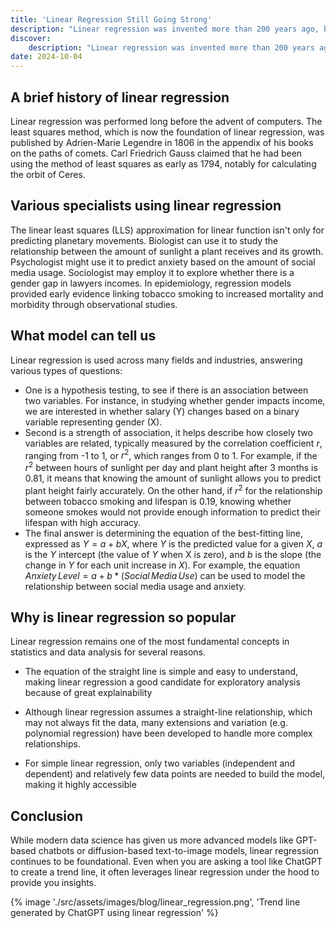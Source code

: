```yaml
---
title: 'Linear Regression Still Going Strong'
description: "Linear regression was invented more than 200 years ago, but it remains one of the fundamental statistical model. Let's explore why 📈"
discover:
    description: "Linear regression was invented more than 200 years ago, yet it remains a cornerstone of the statistical analysis"
date: 2024-10-04
---
```


## A brief history of linear regression
  
Linear regression was performed long before the advent of computers. The least squares method, which is now the foundation of linear regression, was published by Adrien-Marie Legendre in 1806 in the appendix of his books on the paths of comets. Carl Friedrich Gauss claimed that he had been using the method of least squares as early as 1794, notably for calculating the orbit of Ceres.


## Various specialists using linear regression

  
The linear least squares (LLS) approximation for linear function isn't only for predicting planetary movements. Biologist can use it to study the relationship between the amount of sunlight a plant receives and its growth. Psychologist might use it to predict anxiety based on the amount of social media usage. Sociologist may employ it to explore whether there is a gender gap in lawyers incomes. In epidemiology, regression models provided early evidence linking tobacco smoking to increased mortality and morbidity through observational studies.


## What model can tell us

Linear regression is used across many fields and industries, answering various types of questions:

 - One is a hypothesis testing, to see if there is an association between two variables. For instance, in studying whether gender impacts income, we are interested in whether salary (Y) changes based on a binary variable representing gender (X).
 -  Second is a strength of association, it helps describe how closely two variables are related, typically measured by the correlation coefficient $r$, ranging from -1 to 1, or $r^2$, which ranges from 0 to 1. For example, if the $r^2$ between hours of sunlight per day and plant height after 3 months is 0.81, it  means that knowing the amount of sunlight allows you to predict plant height fairly accurately. On the other hand, if $r^2$ for the relationship between tobacco smoking and lifespan is 0.19,  knowing whether someone smokes would not provide enough information to predict their lifespan with high accuracy. 
 - The final answer is determining the equation of the best-fitting line, expressed as $Y = a + bX$, where $Y$ is the predicted value for a given $X$, $a$ is the $Y$ intercept (the value of $Y$ when X is zero), and $b$ is the slope (the change in $Y$ for each unit increase in $X$). For example, the equation  $Anxiety\, Level = a + b*(Social\, Media\, Use)$ can be used to model the relationship between social media usage and anxiety.


## Why is linear regression so popular

Linear regression remains one of the most fundamental concepts in statistics and data analysis for several reasons.

- The equation of the straight line is simple and easy to understand, making linear regression a good candidate for exploratory analysis because of great explainability

- Although linear regression assumes a straight-line relationship, which may not always fit the data, many extensions and variation (e.g. polynomial regression) have been developed to handle more complex relationships.

- For simple linear regression, only two variables (independent and dependent) and relatively few data points are needed to build the model, making it highly accessible

  
## Conclusion

While modern data science has given us more advanced models like GPT-based chatbots or diffusion-based text-to-image models, linear regression continues to be foundational. Even when you are asking a tool like ChatGPT to create a trend line, it often leverages linear regression under the hood to provide you insights.

{% image './src/assets/images/blog/linear_regression.png', 'Trend line generated by ChatGPT using linear regression' %}